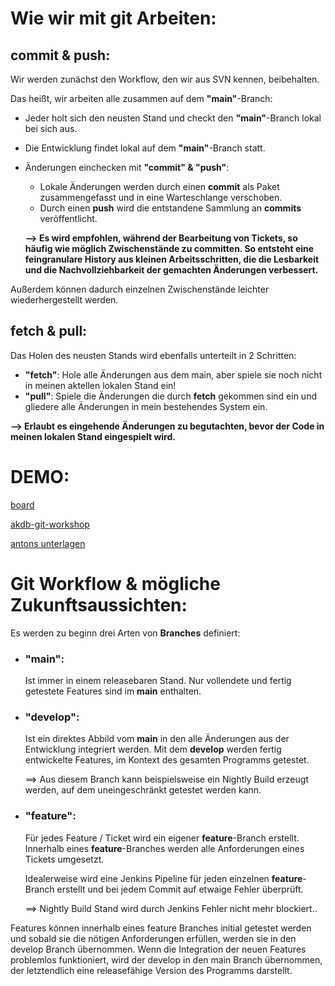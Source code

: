 # Wie wir mit git Arbeiten:
## commit & push:
Wir werden zunächst den Workflow, den wir aus SVN kennen, beibehalten.

Das heißt, wir arbeiten alle zusammen auf dem **"main"**-Branch:

* Jeder holt sich den neusten Stand und checkt den **"main"**-Branch lokal bei sich aus.
* Die Entwicklung findet lokal auf dem **"main"**-Branch statt.
* Änderungen einchecken mit **"commit" & "push"**:
    - Lokale Änderungen werden durch einen **commit** als Paket zusammengefasst und in eine Warteschlange verschoben.
    - Durch einen **push** wird die entstandene Sammlung an **commits** veröffentlicht.
    
    **--> Es wird empfohlen, während der Bearbeitung von Tickets, so häufig wie möglich Zwischenstände zu committen. So entsteht eine feingranulare History aus kleinen Arbeitsschritten, die die Lesbarkeit und die Nachvollziehbarkeit der gemachten Änderungen verbessert.**

Außerdem können dadurch einzelnen Zwischenstände leichter wiederhergestellt werden.

## fetch & pull:
Das Holen des neusten Stands wird ebenfalls unterteilt in 2 Schritten:
* **"fetch"**: Hole alle Änderungen aus dem main, aber spiele sie noch nicht in meinen aktellen lokalen Stand ein!
* **"pull"**: Spiele die Änderungen die durch **fetch** gekommen sind ein und gliedere alle Änderungen in mein bestehendes System ein.

**--> Erlaubt es eingehende Änderungen zu begutachten, bevor der Code in meinen lokalen Stand eingespielt wird.**
    
# DEMO:
[board](https://miro.com/app/board/uXjVNLZIMNQ=/)

[akdb-git-workshop](https://github.com/drzzlx/akdb-workshop-git)

[antons unterlagen](https://github.com/trinnovative/workshop-git)


# Git Workflow & mögliche Zukunftsaussichten:
Es werden zu beginn drei Arten von **Branches** definiert:

* ### **"main"**: 
    Ist immer in einem releasebaren Stand. Nur vollendete und fertig getestete Features sind im **main** enthalten.

* ### **"develop"**: 
    Ist ein direktes Abbild vom **main** in den alle Änderungen aus der Entwicklung integriert werden. Mit dem **develop** werden fertig entwickelte Features, im Kontext des gesamten Programms getestet. 

    ==> Aus diesem Branch kann beispielsweise ein Nightly Build erzeugt werden, auf dem uneingeschränkt getestet werden kann.

* ### **"feature"**: 
    Für jedes Feature / Ticket wird ein eigener **feature**-Branch erstellt. Innerhalb eines **feature**-Branches werden alle Anforderungen eines Tickets umgesetzt. 
    
    Idealerweise wird eine Jenkins Pipeline für jeden einzelnen **feature**-Branch erstellt und bei jedem Commit auf etwaige Fehler überprüft. 

    ==> Nightly Build Stand wird durch Jenkins Fehler nicht mehr blockiert.. 

Features können innerhalb eines feature Branches initial getestet werden und sobald sie die nötigen Anforderungen erfüllen, werden sie in den develop Branch übernommen. Wenn die Integration der neuen Features problemlos funktioniert, wird der develop in den main Branch übernommen, der letztendlich eine releasefähige Version des Programms darstellt.